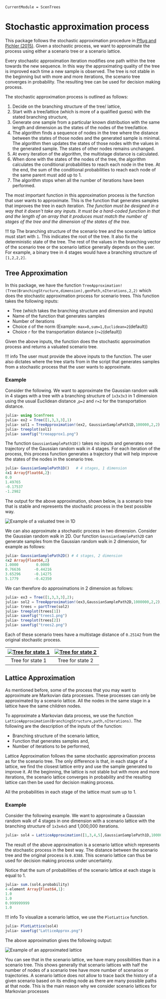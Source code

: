 
```@meta
CurrentModule = ScenTrees
```

# Stochastic approximation process

This package follows the stochastic approximation procedure in [Pflug and Pichler (2015)](https://doi.org/10.1007/s10589-015-9758-0). Given a stochastic process, we want to approximate the process using either a scenario tree or a scenario lattice.

Every stochastic approximation iteration modifies one path within the tree towards the new sequence. In this way the approximating quality of the tree is improved each time a new sample is observed. The tree is not stable in the beginning but with more and more iterations, the scenario tree converges in probability. The resulting tree can be used for decision making process.

The stochastic approximation process is outlined as follows:

1. Decide on the branching structure of the tree/ lattice,
2. Start with a tree/lattice (which is more of a qualified guess) with the stated branching structure,
3. Generate one sample from a particular known distribution with the same length and dimension as the states of the nodes of the tree/lattice.
4. The algorithm finds a sequence of nodes in the tree where the distance between the states of those nodes and the generated sample is minimal. The algorithm then updates the states of those nodes with the values in the generated sample. The states of other nodes remains unchanged.
5. At every iteration of the algorithm, the multistage distance is calculated.
6. When done with the states of the nodes of the tree, the algorithm calculates the conditional probabilities to reach each node in the tree. At the end, the sum of the conditional probabilities to reach each node of the same parent must add up to 1.
7. The algorithm stops when all the number of iterations have been performed.


The most important function in this approximation process is the function that user wants to approximate. This is the function that generates samples that improves the tree in each iteration. _The function must be designed in a way that it doesn't take any inputs. It must be a hard-coded function in that and the length of an array that it produces must match the number of stages of the tree and the dimension of the states of the tree._

!!! tip
    The branching structure of the scenario tree and the scenario lattice must start with `1`. This indicates the root of the tree. It also fix the deterministic state of the tree. The rest of the values in the branching vector of the scenario tree or the scenario lattice generally depends on the user. For example, a binary tree in 4 stages would have a branching structure of `[1,2,2,2]`.

## Tree Approximation

In this package, we have the function `TreeApproximation!(Tree(BranchingStructure,dimension),genPath,nIterations,2,2)` which does the stochastic approximation process for scenario trees. This function takes the following inputs:

- Tree (which takes the branching structure and dimension and inputs)
- Name of the function that generates samples
- Number of iterations
- Choice `d` of the norm (Example: `max=0,sum=1,Euclidean=2`(default))
- Choice `r` for the transportation distance (`r=2`(default))

Given the above inputs, the function does the stochastic approximation process and returns a valuated scenario tree.

!!! info
    The user must provide the above inputs to the function. The user also dictates where the tree starts from in the script that generates samples from a stochastic process that the user wants to approximate.

### Example

Consider the following. We want to approximate the Gaussian random walk in 4 stages with a tree with a branching structure of `1x3x3x3` in 1 dimension using the usual Euclidean distance ,`p=2` and `r=2` for the transportation distance.

```julia
julia> using ScenTrees
julia> ex2 = Tree([1,3,3,3],1)
julia> sol1 = TreeApproximation!(ex2, GaussianSamplePath1D,100000,2,2)
julia> treeplot(sol1)
julia> savefig("treeapprox1.png")
```

The function `GaussianSamplePath1D()` takes no inputs and generates one trajectory of the Gaussian random walk in 4 stages. For each iteration of the process, this process function generates a trajectory that will help improve the states of the nodes in the scenario tree.
```julia
julia> GaussianSamplePath1D()   # 4 stages, 1 dimension
4x1 Array{Float64,2}:
0.0
1.49765
-0.17537
-1.2982
```

The output for the above approximation, shown below, is a scenario tree that is stable and represents the stochastic process in the best possible way.

![Example of a valuated tree in 1D](../assets/treeapprox1.png)

We can also approximate a stochastic process in two dimension. Consider the Gaussian random walk in 2D. Our function `GaussianSamplePath2D` can generate samples from the Gaussian random walk in 2 dimension, for example as follows:

```julia
julia> GaussianSamplePath2D() # 4 stages, 2 dimension
4x2 Array{Float64,2}
1.0000        0.0000
0.76636      -0.44216
3.65296      -0.14275
5.1779       -0.42350
```

We can therefore do approximations in 2 dimension as follows:

```julia
julia> ex3 = Tree([1,3,3,3],2);
julia> sol2 = TreeApproximation!(ex3,GaussianSamplePath2D,1000000,2,2);
julia> trees = partTree(sol2)
julia> treeplot(trees[1])
julia> savefig("trees1.png")
julia> treeplot(trees[2])
julia> savefig("trees2.png")
```
Each of these scenario trees have a multistage distance of `0.25142` from the original stochastic process.

|[![Tree for state 1](../assets/trees1.png)](../assets/trees1.png)| [![Tree for state 2](../assets/trees2.png)](../assets/trees2.png) |
|:-----------:|:--------------:|
| Tree for state 1 | Tree for state 2 |

## Lattice Approximation

As mentioned before, some of the process that you may want to approximate are Markovian data processes. These processes can only be approximated by a scenario lattice. All the nodes in the same stage in a lattice have the same children nodes.

To approximate a Markovian data process, we use the function `LatticeApproximation(BranchingStructure,path,nIterations)`. The following are the description of the inputs of the function:

- Branching structure of the scenario lattice,
- Function that generates samples and,
- Number of iterations to be performed,

Lattice Approximation follows the same stochastic approximation process as for the scenario tree. The only difference is that, in each stage of a lattice, we find the closest lattice entry and use the sample generated to improve it. At the beginning, the lattice is not stable but with more and more iterations, the scenario lattice converges in probability and the resulting lattice can then be used for decision making process.

All the probabilities in each stage of the lattice must sum up to 1.

### Example

Consider the following example. We want to approximate a Gaussian random walk of 4 stages in one dimension with a scenario lattice with the branching structure of `1x3x4x5` and 1,000,000 iterations.

```julia
julia> sol4 = LatticeApproximation([1,3,4,5],GaussianSamplePath1D,1000000);
```
The result of the above approximation is a scenario lattice which represents the stochastic process in the best way. The distance between the scenario tree and the original process is `0.8388`. This scenario lattice can thus be used for decision making process under uncertainty.

Notice that the sum of probabilities of the scenario lattice at each stage is equal to 1.
```julia
julia> sum.(sol4.probability)
4-element Array{Float64,1}:
1.0
1.0
0.999999999
1.0
```

!!! info
    To visualize a scenario lattice, we use the `PlotLattice` function.

```julia
julia> PlotLattice(sol4)
julia> savefig("LatticeApprox.png")
```

The above approximation gives the following output:

![Example of an approximated lattice](../assets/LatticeApprox.png)

You can see that in the scenario lattice, we have many possibilities than in a scenario tree. This shows generally that scenario lattices with half the number of nodes of a scenario tree have more number of scenarios or trajectories. A scenario lattice does not allow to trace back the history of a given scenario based on its ending node as there are many possible paths at that node. This is the main reason why we consider scenario lattices for Markovian processes
